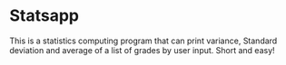 # Statsapp

This is a statistics computing program that can print variance, Standard deviation and average of a list of grades by user input. Short and easy!
